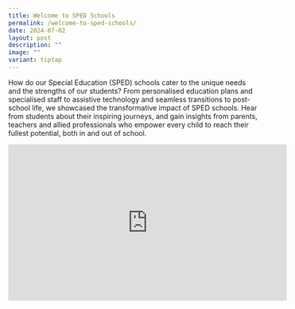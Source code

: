 ```yaml
---
title: Welcome to SPED Schools
permalink: /welcome-to-sped-schools/
date: 2024-07-02
layout: post
description: ""
image: ""
variant: tiptap
---
```

<p>How do our Special Education (SPED) schools cater to the unique needs
and the strengths of our students? From personalised education plans and
specialised staff to assistive technology and seamless transitions to post-
school life, we showcased the transformative impact of SPED schools. Hear
from students about their inspiring journeys, and gain insights from parents,
teachers and allied professionals who empower every child to reach their
fullest potential, both in and out of school.</p>
<p></p>
<div class="iframe-wrapper">
<iframe height="315" width="560" allowfullscreen="true" frameborder="0" src="https://www.youtube.com/embed/0wRoExqsVLk?si=qDWiFFQ9yOIJ7-yq"></iframe>
</div>
<p></p>